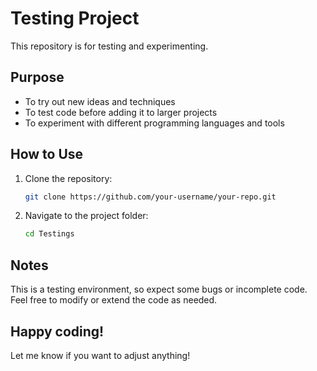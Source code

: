 # Testing Project

This repository is for testing and experimenting.

## Purpose
- To try out new ideas and techniques  
- To test code before adding it to larger projects  
- To experiment with different programming languages and tools  

## How to Use
1. Clone the repository:  
   ```bash
   git clone https://github.com/your-username/your-repo.git
   ```
2. Navigate to the project folder:
   ```bash
   cd Testings
   ```
## Notes
This is a testing environment, so expect some bugs or incomplete code.
Feel free to modify or extend the code as needed.

## Happy coding!
Let me know if you want to adjust anything!

